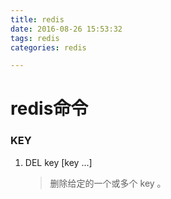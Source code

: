 ```yaml
---
title: redis
date: 2016-08-26 15:53:32
tags: redis
categories: redis

---
```

# redis命令

### KEY

1. DEL key [key ...]
	> 删除给定的一个或多个 key 。
